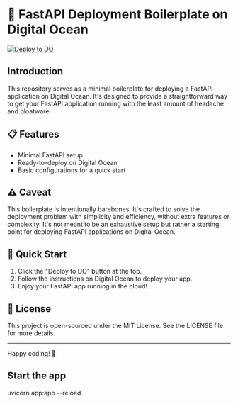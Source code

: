 # 🚀 FastAPI Deployment Boilerplate on Digital Ocean

[![Deploy to DO](https://www.deploytodo.com/do-btn-blue.svg)](https://cloud.digitalocean.com/apps/new?repo=https://github.com/ashayas/digital-ocean-fast-api/tree/main)

## Introduction

This repository serves as a minimal boilerplate for deploying a FastAPI application on Digital Ocean. It's designed to provide a straightforward way to get your FastAPI application running with the least amount of headache and bloatware.

## 📋 Features

- Minimal FastAPI setup
- Ready-to-deploy on Digital Ocean
- Basic configurations for a quick start

## ⚠️ Caveat

This boilerplate is intentionally barebones. It's crafted to solve the deployment problem with simplicity and efficiency, without extra features or complexity. It's not meant to be an exhaustive setup but rather a starting point for deploying FastAPI applications on Digital Ocean.

## 🚀 Quick Start

1. Click the "Deploy to DO" button at the top.
2. Follow the instructions on Digital Ocean to deploy your app.
3. Enjoy your FastAPI app running in the cloud!

## 📝 License

This project is open-sourced under the MIT License. See the LICENSE file for more details.

---

Happy coding! 🎉


## Start the app
uvicorn app:app --reload
